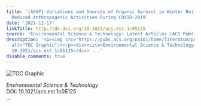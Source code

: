 ```yaml
---
title: '[ASAP] Variations and Sources of Organic Aerosol in Winter Beijing under Markedly
  Reduced Anthropogenic Activities During COVID-2019'
date: '2021-11-17'
linkTitle: http://dx.doi.org/10.1021/acs.est.1c05125
source: 'Environmental Science & Technology: Latest Articles (ACS Publications)'
description: '<p><img src="https://pubs.acs.org/na101/home/literatum/publisher/achs/journals/content/esthag/0/esthag.ahead-of-print/acs.est.1c05125/20211117/images/medium/es1c05125_0009.gif"
  alt="TOC Graphic"/></p><div><cite>Environmental Science & Technology</cite></div><div>DOI:
  10.1021/acs.est.1c05125</div> ...'
disable_comments: true
---
```

<p><img src="https://pubs.acs.org/na101/home/literatum/publisher/achs/journals/content/esthag/0/esthag.ahead-of-print/acs.est.1c05125/20211117/images/medium/es1c05125_0009.gif" alt="TOC Graphic"/></p><div><cite>Environmental Science & Technology</cite></div><div>DOI: 10.1021/acs.est.1c05125</div> ...
